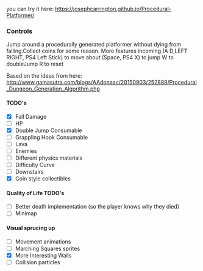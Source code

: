 you can try it here: https://josephcarrington.github.io/Procedural-Platformer/

### Controls

Jump around a procedurally generated platformer without dying from falling.Collect coins for some reason. More features incoming
(A D,LEFT RIGHT, PS4 Left Stick) to move about
(Space, PS4 X) to jump
W to doubleJump
R to reset

Based on the ideas from here: http://www.gamasutra.com/blogs/AAdonaac/20150903/252889/Procedural_Dungeon_Generation_Algorithm.php

#### TODO's
- [x] Fall Damage
- [ ] HP
- [x] Double Jump Consumable
- [ ] Grappling Hook Consumable
- [ ] Lava
- [ ] Enemies
- [ ] Different physics materials
- [ ] Difficulty Curve
- [ ] Downstairs
- [x] Coin style collectibles

#### Quality of Life TODO's
- [ ] Better death implementation (so the player knows why they died)
- [ ] Minimap

#### Visual sprucing up
- [ ] Movement animations
- [ ] Marching Squares sprites
- [x] More Interesting Walls
- [ ] Collision particles